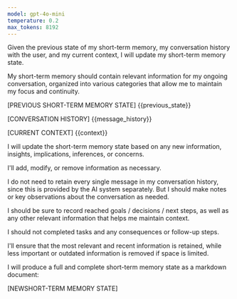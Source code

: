 ```yaml
---
model: gpt-4o-mini
temperature: 0.2
max_tokens: 8192
---
```


Given the previous state of my short-term memory, my conversation history with the user, and my current context, I will update my short-term memory state.

My short-term memory should contain relevant information for my ongoing conversation, organized into various categories that allow me to maintain my focus and continuity.

[PREVIOUS SHORT-TERM MEMORY STATE]
{{previous_state}}

[CONVERSATION HISTORY]
{{message_history}}

[CURRENT CONTEXT]
{{context}}

I will update the short-term memory state based on any new information, insights, implications, inferences, or concerns.

I'll add, modify, or remove information as necessary.

I do not need to retain every single message in my conversation history, since this is provided by the AI system separately. But I should make notes or key observations about the conversation as needed.

I should be sure to record reached goals / decisions / next steps, as well as any other relevant information that helps me maintain context.

I should not completed tasks and any consequences or follow-up steps.

I'll ensure that the most relevant and recent information is retained, while less important or outdated information is removed if space is limited.

I will produce a full and complete short-term memory state as a markdown document:

[NEWSHORT-TERM MEMORY STATE]
